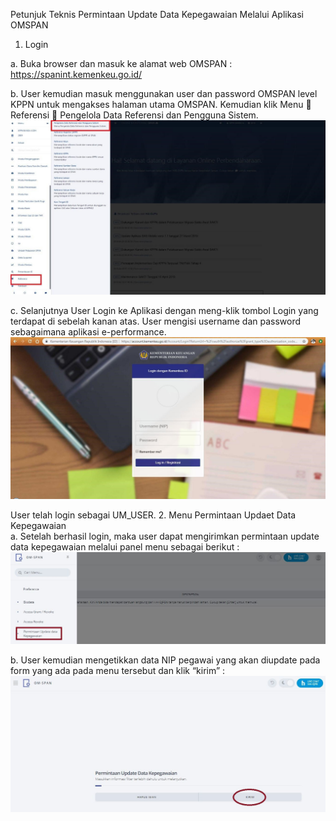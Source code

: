 Petunjuk Teknis Permintaan Update Data Kepegawaian Melalui Aplikasi OMSPAN

1.	Login  

a.	Buka browser dan masuk ke alamat web OMSPAN :  
https://spanint.kemenkeu.go.id/
    
b.	User kemudian masuk menggunakan user dan password OMSPAN level KPPN untuk mengakses halaman utama OMSPAN. Kemudian klik Menu  Referensi  Pengelola Data Referensi dan Pengguna Sistem.  
![tes](src/ptudk_login.jpg)

c.	Selanjutnya User Login ke Aplikasi dengan meng-klik tombol Login yang terdapat di sebelah kanan atas. User mengisi username dan password sebagaimana aplikasi e-performance.  
![tes](src/ptudk_login_kemenkeu.jpg)  


User telah login sebagai UM_USER.
2.	Menu Permintaan Updaet Data Kepegawaian  
a.	Setelah berhasil login, maka user dapat mengirimkan permintaan update data kepegawaian melalui panel menu sebagai berikut :  
![tes](src/ptudk_update_data_kepeg.JPG)  

b.	User kemudian mengetikkan data NIP pegawai yang akan diupdate pada form yang ada pada menu tersebut dan klik “kirim” :  
![tes](src/ptudk_update_data_kepeg_2.JPG)
 
